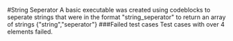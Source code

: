 #String Seperator
A basic executable was created using codeblocks to seperate strings that were in the format "string_seperator" to return an array of strings {"string","seperator"}
###Failed test cases
Test cases with over 4 elements failed.
